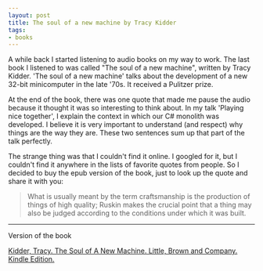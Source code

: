 ```yaml
---
layout: post
title: The soul of a new machine by Tracy Kidder
tags:
- books
---
```


A while back I started listening to audio books on my way to work.
The last book I listened to was called "The soul of a new machine", written by Tracy Kidder.
'The soul of a new machine' talks about the development of a new 32-bit minicomputer in the late '70s. It received a Pulitzer prize.

At the end of the book, there was one quote that made me pause the audio because it thought it was so interesting to think about.
In my talk 'Playing nice together', I explain the context in which our C# monolith was developed. I believe it is very important to understand (and respect) why things are the way they are.
These two sentences sum up that part of the talk perfectly.

The strange thing was that I couldn't find it online. I googled for it, but I couldn't find it anywhere in the lists of favorite quotes from people.
So I decided to buy the epub version of the book, just to look up the quote and share it with you:

> What is usually meant by the term craftsmanship is the production of things of high quality; Ruskin makes the crucial point that a thing may also be judged according to the conditions under which it was built.

----

Version of the book

[Kidder, Tracy. The Soul of A New Machine. Little, Brown and Company. Kindle Edition.](http://amzn.to/2pIp0RN)